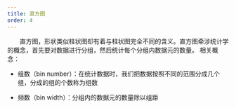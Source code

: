 ```yaml
---
title: 直方图
order: 4
---
```


　　直方图，形状类似柱状图却有着与柱状图完全不同的含义。直方图牵涉统计学的概念，首先要对数据进行分组，然后统计每个分组内数据元的数量。
相关概念：

- 组数（bin number）：在统计数据时，我们把数据按照不同的范围分成几个组，分成的组的个数称为组数

- 频数（bin width）：分组内的数据元的数量除以组距
